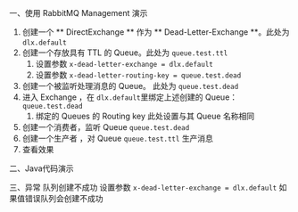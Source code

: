 一、使用 RabbitMQ Management 演示

1. 创建一个 ** DirectExchange ** 作为 ** Dead-Letter-Exchange **。此处为 `dlx.default`
2. 创建一个存放具有 TTL 的 Queue。此处为 `queue.test.ttl`
    1. 设置参数 `x-dead-letter-exchange = dlx.default`
    2. 设置参数 `x-dead-letter-routing-key = queue.test.dead`
3. 创建一个被监听处理消息的 Queue。 此处为 `queue.test.dead`
4. 进入 Exchange ，在 `dlx.default`里绑定上述创建的 Queue：`queue.test.dead`
    1. 绑定的 Queues 的 Routing key 此处设置与其 Queue 名称相同
5. 创建一个消费者，监听 Queue `queue.test.dead`
6. 创建一个生产者 ，对 Queue `queue.test.ttl` 生产消息
7. 查看效果

二、Java代码演示

三、异常
队列创建不成功
设置参数 `x-dead-letter-exchange = dlx.default` 如果值错误队列会创建不成功

